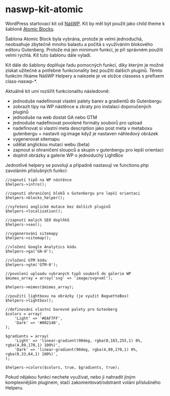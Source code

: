 # naswp-kit-atomic

WordPress startovací kit od [NášWP](https://naswp.cz).
Kit by měl být použit jako child theme k šabloně [Atomic Blocks](https://wordpress.org/themes/atomic-blocks/).

Šablona Atomic Block byla vybrána, protože je velmi jednoduchá, neobsahuje zbytečně mnoho balastu a počítá s využíváním blokového editoru Gutenberg. Protože má jen minimum funkcí, je při správném použití velmi rychlá. Kit tuto šablonu dále vyladí.

Kit dále do šablony doplňuje řadu pomocných funkcí, díky kterým je možné získat užitečné a potřebné funkcionality bez použití dalších pluginů. Těmto funkcím říkáme NášWP Helpery a nalezete je ve složce classess s prefixem class-naswp-*.

Aktuálně kit umí rozšířit funkcionalitu následovně:
-   jednoduše nadefinovat vlastní palety barev a gradientů do Gutenbergu
-   zobrazit tipy na WP nástěnce a zkraty pro instalaci doporučených pluginů
-   jednoduše na web dostat GA nebo GTM
-   jednoduše nadefinovat povolené formáty souborů pro upload
-   nadefinovat si vlastní meta description jako post meta v metaboxu gutenbergu + nastavit og:image když je nastaven náhledový obrázek
-   vygenerovat sitemapu
-   udělat anglickou mutaci webu (beta)
-   zapnout si ohraničení sloupců a skupin v gutenbergu pro lepší orientaci
-  doplnit obrázky a galerie WP o jednoduchý LightBox

Jednotlivé helpery se povolují a případně nastavují ve functions.php zavoláním příslušných funkcí:

    //zapnutí tipů na WP nástěnce
    $helpers->intro();
    
    //zapnutí ohraničení bloků v Gutenbergu pro lepší orientaci
    $helpers->blocks_helper();
    
    //vyřešení anglické mutace bez dalších pluginů
    $helpers->localization();
    
    //zapnutí malých SEO doplňků
    $helpers->seo();
    
    //vygenerování sitemapy
    $helpers->sitemap();
    
    //vložení Google Analytics kódu
    $helpers->ga('UA-0');
    
    //vložení GTM kódu
    $helpers->gtm('GTM-0');
    
    //povolení uploadu vybraných typů souborů do galerie WP
    $mimes_array = array('svg' => 'image/svg+xml');
    
    $helpers->mimes($mimes_array);
    
    //použití lightboxu na obrázky (je využit BaguetteBox)
    $helpers->lightbox();

    //definování vlastní barevné palety pro Gutenberg
    $colors = array(
    	'Light' => '#EAF7FF',
    	'Dark' => '#002140',
    );
    
    $gradients = array(
    	'Light' => 'linear-gradient(90deg, rgba(0,183,255,1) 0%, rgba(4,89,170,1) 100%)',
    	'Dark' => 'linear-gradient(90deg, rgba(4,89,170,1) 0%, rgba(0,33,64,1) 100%)',
    );
    
    $helpers->colors($colors, true, $gradients, true);


Pokud nějakou funkci nechete využívat, nebo ji nahradit jiným komplexnějším pluginem, stačí zakomentovat/odstranit volání příslušného Helperu.
